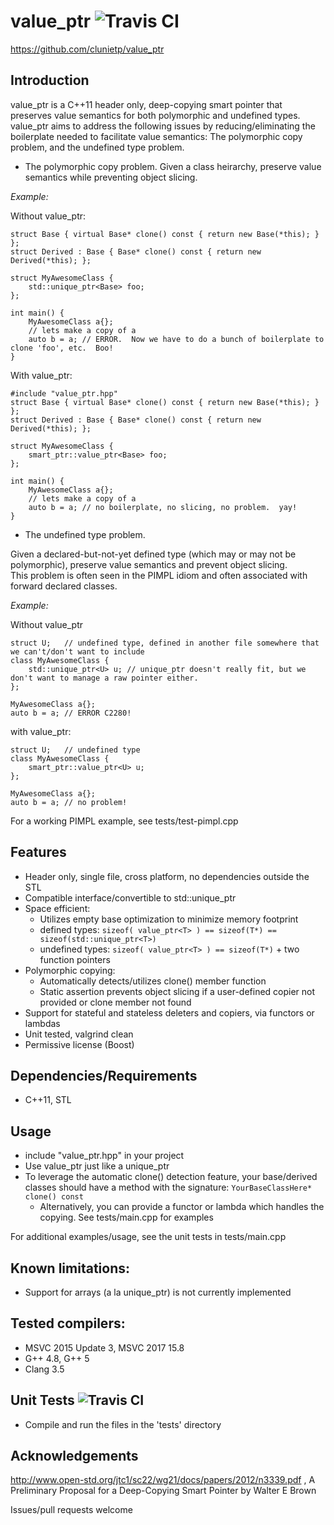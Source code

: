 value_ptr ![Travis CI](https://travis-ci.org/clunietp/value_ptr.svg?branch=master)
===================
https://github.com/clunietp/value_ptr

Introduction
------------
value_ptr is a C++11 header only, deep-copying smart pointer that preserves value semantics for both polymorphic and undefined types.  
value_ptr aims to address the following issues by reducing/eliminating the boilerplate needed to facilitate value semantics:  The polymorphic copy problem, and the undefined type problem.

- The polymorphic copy problem.  Given a class heirarchy, preserve value semantics while preventing object slicing.

*Example:*

Without value_ptr:

    struct Base { virtual Base* clone() const { return new Base(*this); } };  
    struct Derived : Base { Base* clone() const { return new Derived(*this); };
    
    struct MyAwesomeClass {
        std::unique_ptr<Base> foo;
    };

    int main() {
        MyAwesomeClass a{};
        // lets make a copy of a
        auto b = a;	// ERROR.  Now we have to do a bunch of boilerplate to clone 'foo', etc.  Boo!
    }

With value_ptr:

    #include "value_ptr.hpp"
    struct Base { virtual Base* clone() const { return new Base(*this); } };  
    struct Derived : Base { Base* clone() const { return new Derived(*this); };
    
    struct MyAwesomeClass {
        smart_ptr::value_ptr<Base> foo;
    };

    int main() {
        MyAwesomeClass a{};
        // lets make a copy of a
        auto b = a;	// no boilerplate, no slicing, no problem.  yay!
    }

- The undefined type problem.  

Given a declared-but-not-yet defined type (which may or may not be polymorphic), preserve value semantics and prevent object slicing.  
This problem is often seen in the PIMPL idiom and often associated with forward declared classes.

*Example:*

Without value_ptr

    struct U;	// undefined type, defined in another file somewhere that we can't/don't want to include
    class MyAwesomeClass {
        std::unique_ptr<U> u; // unique_ptr doesn't really fit, but we don't want to manage a raw pointer either.
    };

    MyAwesomeClass a{};
    auto b = a;	// ERROR C2280!

with value_ptr:

    struct U;	// undefined type
    class MyAwesomeClass {
        smart_ptr::value_ptr<U> u;
    };

    MyAwesomeClass a{};
    auto b = a;	// no problem!

For a working PIMPL example, see tests/test-pimpl.cpp


Features
------------
- Header only, single file, cross platform, no dependencies outside the STL
- Compatible interface/convertible to std::unique_ptr<T>
- Space efficient:  
    -  Utilizes empty base optimization to minimize memory footprint
    -  defined types:  `sizeof( value_ptr<T> ) == sizeof(T*) == sizeof(std::unique_ptr<T>)`
    -  undefined types:  `sizeof( value_ptr<T> ) == sizeof(T*)` + two function pointers
- Polymorphic copying:  
    -  Automatically detects/utilizes clone() member function
    -  Static assertion prevents object slicing if a user-defined copier not provided or clone member not found
- Support for stateful and stateless deleters and copiers, via functors or lambdas
- Unit tested, valgrind clean
- Permissive license (Boost)

Dependencies/Requirements
------------
- C++11, STL

Usage
-----------------------
- include "value_ptr.hpp" in your project
- Use value_ptr just like a unique_ptr
- To leverage the automatic clone() detection feature, your base/derived classes should have a method with the signature:  `YourBaseClassHere* clone() const`
    - Alternatively, you can provide a functor or lambda which handles the copying.  See tests/main.cpp for examples

For additional examples/usage, see the unit tests in tests/main.cpp

Known limitations:
------------
- Support for arrays (a la unique_ptr) is not currently implemented

Tested compilers:
------------
- MSVC 2015 Update 3, MSVC 2017 15.8
- G++ 4.8, G++ 5
- Clang 3.5

Unit Tests ![Travis CI](https://travis-ci.org/clunietp/value_ptr.svg?branch=master)
-------------
- Compile and run the files in the 'tests' directory

Acknowledgements
---------
http://www.open-std.org/jtc1/sc22/wg21/docs/papers/2012/n3339.pdf , A Preliminary Proposal for a Deep-Copying Smart Pointer by Walter E Brown

Issues/pull requests welcome

